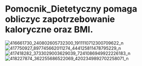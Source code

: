 # Pomocnik_Dietetyczny pomaga obliczyc zapotrzebowanie kaloryczne oraz BMI.
![416661730_240802605732300_1911110712300709622_n](https://github.com/JakubPasternak/Pomocnik_Dietetyczny/assets/155673250/0e82134f-36e7-45b6-8a1a-c2d3b60b1152)
![417750927_897745662011274_444125811478795229_n](https://github.com/JakubPasternak/Pomocnik_Dietetyczny/assets/155673250/ec97f7a4-9744-47dd-a4f9-b48fdf65d6f5)
![417418282_3733029003629039_7241086949922226183_n](https://github.com/JakubPasternak/Pomocnik_Dietetyczny/assets/155673250/a8827e2f-9263-4d9b-86b9-cd43fc515117)
![418227874_362255686522069_4202349892702258071_n](https://github.com/JakubPasternak/Pomocnik_Dietetyczny/assets/155673250/f1b2d590-95bc-4c55-8d8e-f5ea99dee382)



